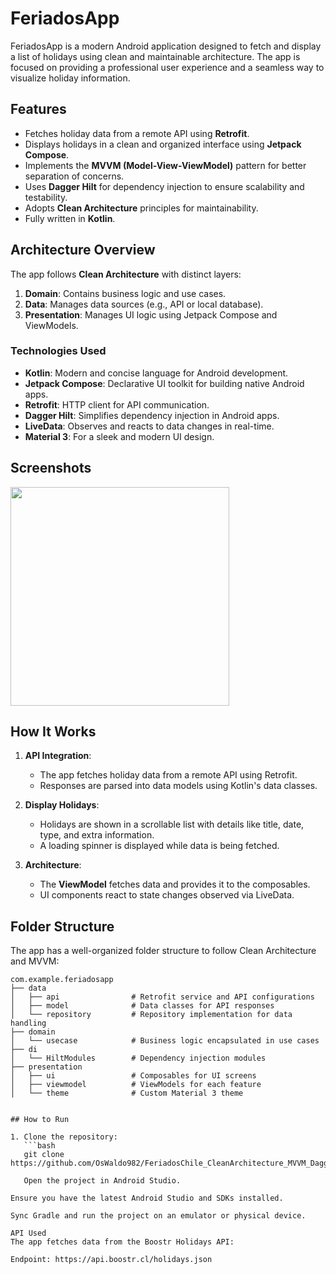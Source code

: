 # FeriadosApp

FeriadosApp is a modern Android application designed to fetch and display a list of holidays using clean and maintainable architecture. The app is focused on providing a professional user experience and a seamless way to visualize holiday information.

## Features

- Fetches holiday data from a remote API using **Retrofit**.
- Displays holidays in a clean and organized interface using **Jetpack Compose**.
- Implements the **MVVM (Model-View-ViewModel)** pattern for better separation of concerns.
- Uses **Dagger Hilt** for dependency injection to ensure scalability and testability.
- Adopts **Clean Architecture** principles for maintainability.
- Fully written in **Kotlin**.

## Architecture Overview

The app follows **Clean Architecture** with distinct layers:
1. **Domain**: Contains business logic and use cases.
2. **Data**: Manages data sources (e.g., API or local database).
3. **Presentation**: Manages UI logic using Jetpack Compose and ViewModels.

### Technologies Used

- **Kotlin**: Modern and concise language for Android development.
- **Jetpack Compose**: Declarative UI toolkit for building native Android apps.
- **Retrofit**: HTTP client for API communication.
- **Dagger Hilt**: Simplifies dependency injection in Android apps.
- **LiveData**: Observes and reacts to data changes in real-time.
- **Material 3**: For a sleek and modern UI design.

## Screenshots

<img src="https://github.com/user-attachments/assets/b5260f4d-f5ae-4f09-bf23-1990d0824fb4" width="350" />

## How It Works

1. **API Integration**:
   - The app fetches holiday data from a remote API using Retrofit.
   - Responses are parsed into data models using Kotlin's data classes.

2. **Display Holidays**:
   - Holidays are shown in a scrollable list with details like title, date, type, and extra information.
   - A loading spinner is displayed while data is being fetched.

3. **Architecture**:
   - The **ViewModel** fetches data and provides it to the composables.
   - UI components react to state changes observed via LiveData.

## Folder Structure

The app has a well-organized folder structure to follow Clean Architecture and MVVM:

```plaintext
com.example.feriadosapp
├── data
│   ├── api                # Retrofit service and API configurations
│   ├── model              # Data classes for API responses
│   └── repository         # Repository implementation for data handling
├── domain
│   └── usecase            # Business logic encapsulated in use cases
├── di
│   └── HiltModules        # Dependency injection modules
├── presentation
│   ├── ui                 # Composables for UI screens
│   ├── viewmodel          # ViewModels for each feature
│   └── theme              # Custom Material 3 theme


## How to Run

1. Clone the repository:
   ```bash
   git clone https://github.com/OsWaldo982/FeriadosChile_CleanArchitecture_MVVM_DaggerHilt_Retrofit_JetpackCompose.git

   Open the project in Android Studio.

Ensure you have the latest Android Studio and SDKs installed.

Sync Gradle and run the project on an emulator or physical device.

API Used
The app fetches data from the Boostr Holidays API:

Endpoint: https://api.boostr.cl/holidays.json
